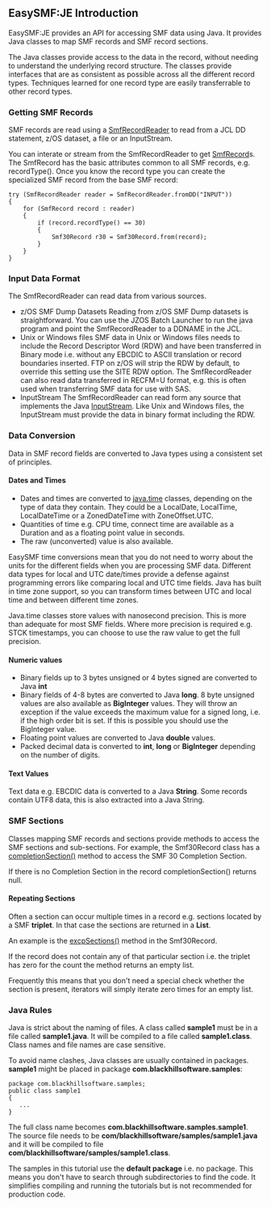 ## EasySMF:JE Introduction

EasySMF:JE provides an API for accessing SMF data using Java. It provides Java classes to map SMF records and SMF record sections.

The Java classes provide access to the data in the record, without needing to understand the underlying record structure.
The classes provide interfaces that are as consistent as possible across all the different record types.
Techniques learned for one record type are easily transferrable to other record types.

### Getting SMF Records

SMF records are read using a [SmfRecordReader](https://static.blackhillsoftware.com/easysmf/javadoc/com/blackhillsoftware/smf/SmfRecordReader.html) to read from a JCL DD statement, z/OS dataset, a file or an InputStream.

You can interate or stream from the SmfRecordReader to get [SmfRecord](https://static.blackhillsoftware.com/easysmf/javadoc/com/blackhillsoftware/smf/SmfRecord.html)s. The SmfRecord has the basic attributes common to all SMF records, e.g. recordType(). Once you know the record type you can create the specialized SMF record from the base SMF record:

```
try (SmfRecordReader reader = SmfRecordReader.fromDD("INPUT"))
{        	
    for (SmfRecord record : reader)
    {
        if (record.recordType() == 30)
        {
            Smf30Record r30 = Smf30Record.from(record);
        }
    }
}
```

### Input Data Format

The SmfRecordReader can read data from various sources.

- z/OS SMF Dump Datasets 
Reading from z/OS SMF Dump datasets is straightforward. You can use the JZOS Batch Launcher to run the java program and point the SmfRecordReader to a DDNAME in the JCL.
- Unix or Windows files
SMF data in Unix or Windows files needs to include the Record Descriptor Word (RDW) and have been transferred in Binary mode i.e. without any EBCDIC to ASCII translation or record boundaries inserted. FTP on z/OS will strip the RDW by default, to override this setting use the SITE RDW option. The SmfRecordReader can also read data transferred in RECFM=U format, e.g. this is often used when transferring SMF data for use with SAS.
- InputStream
The SmfRecordReader can read form any source that implements the Java [InputStream](https://docs.oracle.com/javase/8/docs/api/java/io/InputStream.html). Like Unix and Windows files, the InputStream must provide the data in binary format including the RDW.

### Data Conversion

Data in SMF record fields are converted to Java types using a consistent set of principles.

#### Dates and Times

- Dates and times are converted to [java.time](https://docs.oracle.com/javase/8/docs/api/java/time/package-summary.html) classes, depending on the type of data they contain. 
They could be a LocalDate, LocalTime, LocalDateTime or a ZonedDateTime with ZoneOffset.UTC. 
- Quantities of time e.g. CPU time, connect time are available as a Duration and as a floating point value in seconds.
- The raw (unconverted) value is also available.

EasySMF time conversions mean that you do not need to worry about the units for the different fields when you are processing SMF data.
Different data types for local and UTC date/times provide a defense against programming errors like comparing local and UTC time fields.
Java has built in time zone support, so you can transform times between UTC and local time and between different time zones.

Java.time classes store values with nanosecond precision. This is more than adequate for most SMF fields. Where more precision is required e.g. STCK timestamps, you can choose to use the raw value to get the full precision.

#### Numeric values

- Binary fields up to 3 bytes unsigned or 4 bytes signed are converted to Java **int**
- Binary fields of 4-8 bytes are converted to Java **long**.
8 byte unsigned values are also available as **BigInteger** values. They will throw an exception if the value exceeds the maximum value for a signed long, i.e. if the high order bit is set. If this is possible you should use the BigInteger value.
- Floating point values are converted to Java **double** values.
- Packed decimal data is converted to **int**, **long** or **BigInteger** depending on the number of digits.

#### Text Values

Text data e.g. EBCDIC data is converted to a Java **String**. Some records contain UTF8 data, this is also extracted into a Java String.

### SMF Sections

Classes mapping SMF records and sections provide methods to access the SMF sections and sub-sections. For example, the Smf30Record class has a [completionSection()](https://static.blackhillsoftware.com/easysmf/javadoc/com/blackhillsoftware/smf/smf30/Smf30Record.html#completionSection--) method to access the SMF 30 Completion Section.

If there is no Completion Section in the record completionSection() returns null.

#### Repeating Sections

Often a section can occur multiple times in a record e.g. sections located by a SMF **triplet**. In that case the sections are returned in a **List**.

An example is the [excpSections()](https://static.blackhillsoftware.com/easysmf/javadoc/com/blackhillsoftware/smf/smf30/Smf30Record.html#excpSections--) method in the Smf30Record.

 If the record does not contain any of that particular section i.e. the triplet has zero for the count the method returns an empty list.

Frequently this means that you don't need a special check whether the section is present, iterators will simply iterate zero times for an empty list.

### Java Rules

Java is strict about the naming of files. A class called **sample1** must be in a file called **sample1.java**.
It will be compiled to a file called **sample1.class**. Class names and file names are case sensitive.

To avoid name clashes, Java classes are usually contained in packages. **sample1** might be placed in package
**com.blackhillsoftware.samples**:

```
package com.blackhillsoftware.samples;
public class sample1 
{
   ...
}
```

The full class name becomes **com.blackhillsoftware.samples.sample1**. The source file needs to be
**com/blackhillsoftware/samples/sample1.java** and it will be compiled to file
**com/blackhillsoftware/samples/sample1.class**.

The samples in this tutorial use the **default package** i.e. no package.
This means you don't have to search through subdirectories to find the code.
It simplifies compiling and running the tutorials but is not recommended for production code.

